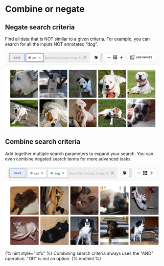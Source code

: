 # Combine or negate

## Negate search criteria

Find all data that is NOT similar to a given criteria. For example, you can search for all the inputs NOT annotated “dog”.

![](../../.gitbook/assets/negate_search_criteria%20%281%29.jpg)

## Combine search criteria

Add together multiple search parameters to expand your search. You can even combine negated search terms for more advanced tasks.

![](../../.gitbook/assets/combine_search_criteria%20%281%29.jpg)

{% hint style="info" %}
Combining search criteria always uses the "AND" operation. "OR" is not an option.
{% endhint %}

